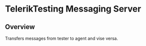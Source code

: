 TelerikTesting  Messaging Server
================================

Overview
--------
Transfers messages from tester to agent and vise versa.